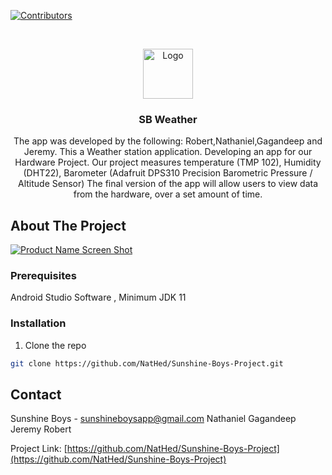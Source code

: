 <!--
*** Thanks for checking out this README Template. If you have a suggestion that would
*** make this better, please fork the repo and create a pull request or simply open
*** an issue with the tag "enhancement".
*** Thanks again! Now go create something AMAZING! :D
***
***
***
*** To avoid retyping too much info. Do a search and replace for the following:
*** github_username, repo_name, twitter_handle, email
-->





<!-- PROJECT SHIELDS -->
<!--
*** I'm using markdown "reference style" links for readability.
*** Reference links are enclosed in brackets [ ] instead of parentheses ( ).
*** See the bottom of this document for the declaration of the reference variables
*** for contributors-url, forks-url, etc. This is an optional, concise syntax you may use.
*** https://www.markdownguide.org/basic-syntax/#reference-style-links
-->
[![Contributors][contributors-shield]][contributors-url]



<!-- PROJECT LOGO -->
<br />
<p align="center">
  <a href="https://github.com/NatHed/Sunshine-Boys-Project">
    <img src="https://github.com/NatHed/Sunshine-Boys-Project/" alt="Logo" width="80" height="80">
  </a>

  <h3 align="center">SB Weather</h3>

  <p align="center">
   The app was developed by the following: Robert,Nathaniel,Gagandeep and Jeremy. This a Weather station application. Developing an app for our Hardware Project. Our project measures temperature (TMP 102), Humidity (DHT22), Barometer (Adafruit DPS310 Precision Barometric Pressure / Altitude Sensor) The final version of the app will allow users to view data from the hardware, over a set amount of time.




<!-- ABOUT THE PROJECT -->
## About The Project

[![Product Name Screen Shot][product-screenshot]](https://example.com)



### Prerequisites
Android Studio Software
, Minimum JDK 11


### Installation

1. Clone the repo
```sh
git clone https://github.com/NatHed/Sunshine-Boys-Project.git
```




<!-- CONTACT -->
## Contact

Sunshine Boys - sunshineboysapp@gmail.com
Nathaniel
Gagandeep
Jeremy
Robert

Project Link: [https://github.com/NatHed/Sunshine-Boys-Project](https://github.com/NatHed/Sunshine-Boys-Project)





<!-- MARKDOWN LINKS & IMAGES -->
<!-- https://www.markdownguide.org/basic-syntax/#reference-style-links -->
[contributors-shield]: https://img.shields.io/github/contributors/github_username/repo.svg?style=flat-square
[contributors-url]: https://github.com/github_username/repo/graphs/contributors
[forks-shield]: https://img.shields.io/github/forks/github_username/repo.svg?style=flat-square
[forks-url]: https://github.com/github_username/repo/network/members
[stars-shield]: https://img.shields.io/github/stars/github_username/repo.svg?style=flat-square
[stars-url]: https://github.com/github_username/repo/stargazers
[issues-shield]: https://img.shields.io/github/issues/github_username/repo.svg?style=flat-square
[issues-url]: https://github.com/github_username/repo/issues
[license-shield]: https://img.shields.io/github/license/github_username/repo.svg?style=flat-square
[license-url]: https://github.com/github_username/repo/blob/master/LICENSE.txt
[linkedin-shield]: https://img.shields.io/badge/-LinkedIn-black.svg?style=flat-square&logo=linkedin&colorB=555
[linkedin-url]: https://linkedin.com/in/github_username
[product-screenshot]: images/screenshot.png
